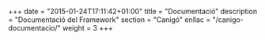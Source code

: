 +++
date        = "2015-01-24T17:11:42+01:00"
title       = "Documentació"
description = "Documentació del Framework"
section     = "Canigó"
enllac		= "/canigo-documentacio/"
weight		= 3
+++

